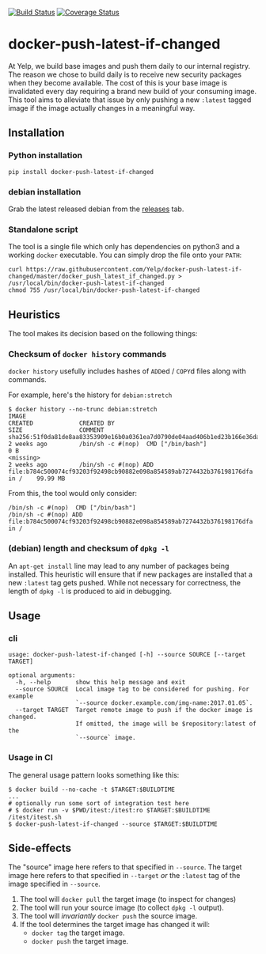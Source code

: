 [![Build Status](https://travis-ci.org/Yelp/docker-push-latest-if-changed.svg?branch=master)](https://travis-ci.org/Yelp/docker-push-latest-if-changed)
[![Coverage Status](https://coveralls.io/repos/github/Yelp/docker-push-latest-if-changed/badge.svg?branch=master)](https://coveralls.io/github/Yelp/docker-push-latest-if-changed?branch=master)

docker-push-latest-if-changed
=============================

At Yelp, we build base images and push them daily to our internal registry.
The reason we chose to build daily is to receive new security packages when
they become available.  The cost of this is your base image is invalidated
every day requiring a brand new build of your consuming image.  This tool
aims to alleviate that issue by only pushing a new `:latest` tagged image
if the image actually changes in a meaningful way.

## Installation

### Python installation

`pip install docker-push-latest-if-changed`

### debian installation

Grab the latest released debian from the
[releases](https://github.com/Yelp/docker-push-latest-if-changed/releases)
tab.

### Standalone script

The tool is a single file which only has dependencies on python3 and a
working `docker` executable.  You can simply drop the file onto your `PATH`:

```
curl https://raw.githubusercontent.com/Yelp/docker-push-latest-if-changed/master/docker_push_latest_if_changed.py > /usr/local/bin/docker-push-latest-if-changed
chmod 755 /usr/local/bin/docker-push-latest-if-changed
```

## Heuristics

The tool makes its decision based on the following things:

### Checksum of `docker history` commands

`docker history` usefully includes hashes of `ADD`ed / `COPY`d files along with commands.

For example, here's the history for `debian:stretch`

```
$ docker history --no-trunc debian:stretch
IMAGE                                                                     CREATED             CREATED BY                                                                                          SIZE                COMMENT
sha256:51f0da81de8aa83353909e16b0a0361ea7d0790de04aad406b1ed23b166e36da   2 weeks ago         /bin/sh -c #(nop)  CMD ["/bin/bash"]                                                                0 B
<missing>                                                                 2 weeks ago         /bin/sh -c #(nop) ADD file:b784c500074cf93203f92498cb90882e098a854589ab7274432b376198176dfa in /    99.99 MB
```

From this, the tool would only consider:

```
/bin/sh -c #(nop)  CMD ["/bin/bash"]
/bin/sh -c #(nop) ADD file:b784c500074cf93203f92498cb90882e098a854589ab7274432b376198176dfa in /
```

### (debian) length and checksum of `dpkg -l`

An `apt-get install` line may lead to any number of packages being installed.
This heuristic will ensure that if new packages are installed that a new
`:latest` tag gets pushed.  While not necessary for correctness, the length
of `dpkg -l` is produced to aid in debugging.

## Usage

### cli

```
usage: docker-push-latest-if-changed [-h] --source SOURCE [--target TARGET]

optional arguments:
  -h, --help       show this help message and exit
  --source SOURCE  Local image tag to be considered for pushing. For example
                   `--source docker.example.com/img-name:2017.01.05`.
  --target TARGET  Target remote image to push if the docker image is changed.
                   If omitted, the image will be $repository:latest of the
                   `--source` image.
```

### Usage in CI

The general usage pattern looks something like this:

```
$ docker build --no-cache -t $TARGET:$BUILDTIME
...
# optionally run some sort of integration test here
# $ docker run -v $PWD/itest:/itest:ro $TARGET:$BUILDTIME /itest/itest.sh
$ docker-push-latest-if-changed --source $TARGET:$BUILDTIME
```

## Side-effects

The "source" image here refers to that specified in `--source`.  The target
image here refers to that specified in `--target` *or* the `:latest` tag of
the image specified in `--source`.

1. The tool will `docker pull` the target image (to inspect for changes)
2. The tool will run your source image (to collect `dpkg -l` output).
3. The tool will *invariantly* `docker push` the source image.
4. If the tool determines the target image has changed it will:
    - `docker tag` the target image.
    - `docker push` the target image.
